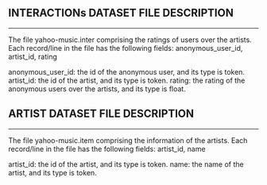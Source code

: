 INTERACTIONs DATASET FILE DESCRIPTION
------------------------------------------------------------------------------------
------------------------------------------------------------------------------------
The file yahoo-music.inter comprising the ratings of users over the artists.
Each record/line in the file has the following fields: anonymous_user_id, artist_id, rating

anonymous_user_id: the id of the anonymous user, and its type is token.
artist_id: the id of the artist, and its type is token.
rating: the rating of the anonymous users over the artists, and its type is float.

ARTIST DATASET FILE DESCRIPTION
------------------------------------------------------------------------------------
------------------------------------------------------------------------------------
The file yahoo-music.item comprising the information of the artists.
Each record/line in the file has the following fields: artist_id, name

artist_id: the id of the artist, and its type is token.
name: the name of the artist, and its type is token.

